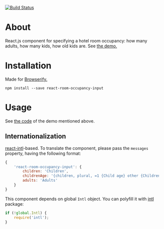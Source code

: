 [![Build Status](https://travis-ci.org/ikr/react-room-occupancy-input.svg?branch=master)](https://travis-ci.org/ikr/react-room-occupancy-input)

# About

React.js component for specifying a hotel room occupancy: how many adults, how many kids, how old
kids are. See [the demo.](http://ikr.su/h/react-room-occupancy-input/demo.html)

# Installation

Made for [Browserify.](http://browserify.org/)

    npm install --save react-room-occupancy-input
    
# Usage
    
See [the code](https://github.com/ikr/react-room-occupancy-input/blob/master/demo.js) of the demo
mentioned above.

## Internationalization

[react-intl](https://github.com/yahoo/react-intl)-based. To translate the component, please pass the
`messages` property, having the following format:

```js
{
    'react-room-occupancy-input': {
        children: 'Children',
        childrenAge: '{children, plural, =1 {Child age} other {Children ages}}',
        adults: 'Adults'
    }
}
```

This component depends on global `Intl` object. You can polyfill it with [intl](https://github.com/andyearnshaw/Intl.js) package:

```js
if (!global.Intl) {
    require('intl');
}
```
